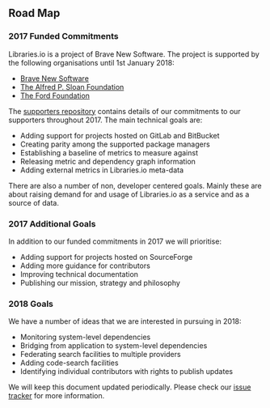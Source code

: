 ## Road Map

### 2017 Funded Commitments

Libraries.io is a project of Brave New Software. The project is supported by the following organisations until 1st January 2018:

* [Brave New Software](http://www.bravenewsoftware.org/)
* [The Alfred P. Sloan Foundation](https://sloan.org/programs/digital-technology)
* [The Ford Foundation](https://www.fordfoundation.org/work/challenging-inequality/internet-freedom/)

The [supporters repository](https://github.com/librariesio/supporters/issues) contains details of our commitments to our supporters throughout 2017. The main technical goals are:

- Adding support for projects hosted on GitLab and BitBucket
- Creating parity among the supported package managers
- Establishing a baseline of metrics to measure against
- Releasing metric and dependency graph information 
- Adding external metrics in Libraries.io meta-data

There are also a number of non, developer centered goals. Mainly these are about raising demand for and usage of Libraries.io as a service and as a source of data.

### 2017 Additional Goals

In addition to our funded commitments in 2017 we will prioritise:

- Adding support for projects hosted on SourceForge
- Adding more guidance for contributors
- Improving technical documentation
- Publishing our mission, strategy and philosophy

### 2018 Goals

We have a number of ideas that we are interested in pursuing in 2018:

- Monitoring system-level dependencies
- Bridging from application to system-level dependencies
- Federating search facilities to multiple providers
- Adding code-search facilities
- Identifying individual contributors with rights to publish updates

We will keep this document updated periodically. Please check our [issue tracker](https://github.com/issues?utf8=%E2%9C%93&q=is%3Aopen+is%3Aissue+org%3Alibrariesio) for more information. 
